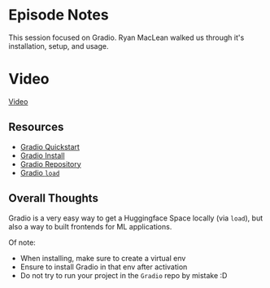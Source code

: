 # Episode Notes

This session focused on Gradio.
Ryan MacLean walked us through it's installation, setup, and usage.

# Video

[Video](https://youtu.be/hESEOJRZ-wc)

## Resources

- [Gradio Quickstart](https://www.gradio.app/guides/quickstart)
- [Gradio Install](https://github.com/gradio-app/gradio)
- [Gradio Repository](https://github.com/gradio-app/gradio)
- [Gradio `load`](https://www.gradio.app/docs/gradio/load)

## Overall Thoughts

Gradio is a very easy way to get a Huggingface Space locally (via `load`), but also a way to built frontends for ML applications. 

Of note:
* When installing, make sure to create a virtual env
* Ensure to install Gradio in that env after activation
* Do not try to run your project in the `Gradio` repo by mistake :D 
